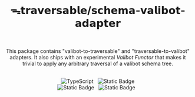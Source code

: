 <br />
<h1 align="center">ᯓ𝘁𝗿𝗮𝘃𝗲𝗿𝘀𝗮𝗯𝗹𝗲/𝘀𝗰𝗵𝗲𝗺𝗮-𝘃𝗮𝗹𝗶𝗯𝗼𝘁-𝗮𝗱𝗮𝗽𝘁𝗲𝗿</h1>
<br />

<p align="center">
  This package contains "valibot-to-traversable" and "traversable-to-valibot" adapters. It also ships with an experimental <em>Valibot Functor</em> that makes it trivial to apply any arbitrary traversal of a valibot schema tree.
</p>
<br />

<div align="center">
  <!-- <img alt="NPM Version" src="https://img.shields.io/npm/v/%40traversable%2Fschema-to-valibot-adapter?style=flat-square&logo=npm&label=npm&color=blue">
  &nbsp; -->
  <img alt="TypeScript" src="https://img.shields.io/badge/TypeScript-5.5%2B-blue?style=flat-square&logo=TypeScript&logoColor=4a9cf6">
  &nbsp;
  <img alt="Static Badge" src="https://img.shields.io/badge/license-MIT-a094a2?style=flat-square">
  <!-- &nbsp; -->
  <!-- <img alt="npm" src="https://img.shields.io/npm/dt/@traversable/schema-to-valibot-adapter?style=flat-square">
  &nbsp; -->
</div>

<div align="center">
  <!-- <img alt="npm bundle size (scoped)" src="https://img.shields.io/bundlephobia/minzip/%40traversable/schema-to-valibot-adapter?style=flat-square&label=size">
  &nbsp; -->
  <img alt="Static Badge" src="https://img.shields.io/badge/ESM-supported-2d9574?style=flat-square&logo=JavaScript">
  &nbsp;
  <img alt="Static Badge" src="https://img.shields.io/badge/CJS-supported-2d9574?style=flat-square&logo=Node.JS">
  &nbsp;
</div>
